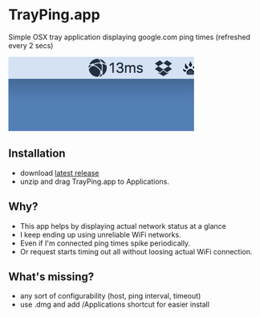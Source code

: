 # TrayPing.app

Simple OSX tray application displaying google.com ping times (refreshed every 2 secs)

![screenshot](screenshot.png)

## Installation

* download [latest release](https://github.com/csabapalfi/tray-ping/releases/latest)
* unzip and drag TrayPing.app to Applications.

## Why?

* This app helps by displaying actual network status at a glance
* I keep ending up using unreliable WiFi networks.
* Even if I'm connected ping times spike periodically.
* Or request starts timing out all without loosing actual WiFi connection.

## What's missing?

* any sort of configurability (host, ping interval, timeout)
* use .dmg and add /Applications shortcut for easier install
